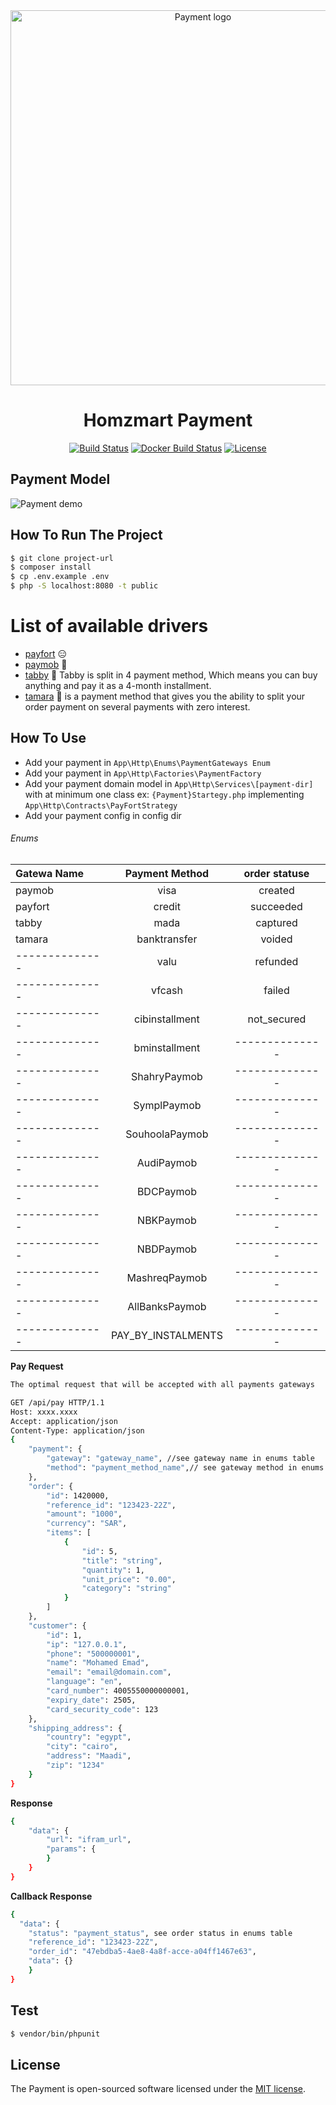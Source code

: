 <div align="center">
  <img alt="Payment logo" src="https://w7.pngwing.com/pngs/519/586/png-transparent-split-payment-credit-card-computer-icons-payment-system-credit-card-angle-hand-payment.png" width="600px" />

# Homzmart Payment

[![Build Status](https://travis-ci.org/laravel/lumen-framework.svg)]()
[![Docker Build Status](https://img.shields.io/docker/build/redocly/redoc.svg)]()
[![License](https://img.shields.io/packagist/l/laravel/framework)](https://packagist.org/packages/laravel/lumen-framework)
</div>

## Payment Model

![Payment demo](https://github.com/geekyHomz/payment/blob/main/modeling.png)

## How To Run The Project

``` bash
$ git clone project-url
$ composer install
$ cp .env.example .env
$ php -S localhost:8080 -t public
```

# List of available drivers

- [payfort](https://paymentservices.amazon.com/) :expressionless:
- [paymob](https://paymob.com/) :dancer:
- [tabby](https://tabby.ai/) :dancer: Tabby is split in 4 payment method, Which means you can buy anything and pay it as
  a 4-month installment.
- [tamara](https://docs.tamara.co/) :dancer:  is a payment method that gives you the ability to split your order
  payment on several payments with zero interest.

## How To Use

* Add your payment in `App\Http\Enums\PaymentGateways Enum`
* Add your payment in `App\Http\Factories\PaymentFactory`
* Add your payment domain model in `App\Http\Services\[payment-dir]` with at minimum one class
  ex: `{Payment}Startegy.php` implementing `App\Http\Contracts\PayFortStrategy`
* Add your payment config in config dir

###### Enums

| Gatewa Name    |   Payment Method	   | 	order statuse	 
|:---------------|:-------------------:| :----------------: 
| paymob         |        visa         |    created    
| payfort        |       credit        |  succeeded   
| tabby          |        mada         |   captured     
| tamara         |    banktransfer     |   voided   
| -------------- |        valu         |  refunded 
| -------------- |       vfcash        |   failed  
| -------------- |   cibinstallment    | not_secured 
| -------------- |    bminstallment    | -------------- 
| -------------- |    ShahryPaymob     | -------------- 
| -------------- |     SymplPaymob     | -------------- 
| -------------- |   SouhoolaPaymob    | -------------- 
| -------------- |     AudiPaymob      | -------------- 
| -------------- |      BDCPaymob      | -------------- 
| -------------- |      NBKPaymob      | -------------- 
| -------------- |      NBDPaymob      | -------------- 
| -------------- |    MashreqPaymob    | -------------- 
| -------------- |   AllBanksPaymob    | -------------- 
| -------------- | PAY_BY_INSTALMENTS  | -------------- 

<strong>Pay Request</strong>

```bash
The optimal request that will be accepted with all payments gateways

GET /api/pay HTTP/1.1
Host: xxxx.xxxx
Accept: application/json
Content-Type: application/json
{
    "payment": {
        "gateway": "gateway_name", //see gateway name in enums table
        "method": "payment_method_name",// see gateway method in enums table
    },
    "order": {
        "id": 1420000,
        "reference_id": "123423-22Z",
        "amount": "1000",
        "currency": "SAR",
        "items": [
            {
                "id": 5,
                "title": "string",
                "quantity": 1,
                "unit_price": "0.00",
                "category": "string"
            }
        ]
    },
    "customer": {
        "id": 1,
        "ip": "127.0.0.1",
        "phone": "500000001",
        "name": "Mohamed Emad",
        "email": "email@domain.com",
        "language": "en",
        "card_number": 4005550000000001,
        "expiry_date": 2505,
        "card_security_code": 123
    },
    "shipping_address": {
        "country": "egypt",
        "city": "cairo",
        "address": "Maadi",
        "zip": "1234"
    }
}
```

<strong>Response</strong>

```bash
{
    "data": {
        "url": "ifram_url",
        "params": {
        }
    }
}
```

<strong>Callback Response</strong>

```bash
{
  "data": {
    "status": "payment_status", see order status in enums table
    "reference_id": "123423-22Z",
    "order_id": "47ebdba5-4ae8-4a8f-acce-a04ff1467e63",
    "data": {}
    }
}
```

## Test

``` bash
$ vendor/bin/phpunit
```

## License

The Payment is open-sourced software licensed under the [MIT license](https://opensource.org/licenses/MIT).
